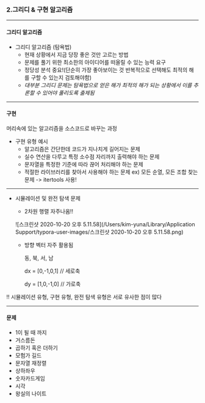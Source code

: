 ### 2.그리디 & 구현 알고리즘

---



#### 그리디 알고리즘

- 그리디 알고리즘 (탐욕법)
  - 현재 상황에서 지금 당장 좋은 것만 고르는 방법
  - 문제를 풀기 위한 최소한의 아이디어를 떠올릴 수 있는 능력 요구
  - 정당성 분석 중요!(단순히 가장 좋아보이는 것 반복적으로 선택해도 최적의 해를 구할 수 있는지 검토해야함)
  - *대부분 그리디 문제는 탐욕법으로 얻은 해가 최적의 해가 되는 상황에서 이를 추론할 수 있어야 풀리도록 출제됨*



---

#### 구현

머리속에 있는 알고리즘을 소스코드로 바꾸는 과정

- 구현 유형 예시
  - 알고리즘은 간단한데 코드가 지나치게 길어지는 문제
  - 실수 연산을 다루고 특정 소수점 자리까지 출력해야 하는 문제
  - 문자열을 특정한 기준에 따라 끊어 처리해야 하는 문제
  - 적절한 라이브러리를 찾아서 사용해야 하는 문제 ex) 모든 순열, 모든 조합 찾는 문제 -> itertools  사용!



---

- 시뮬레이션 및 완전 탐색 문제 

  - 2차원 행렬 자주나옴!!

  ![스크린샷 2020-10-20 오후 5.11.58](/Users/kim-yuna/Library/Application Support/typora-user-images/스크린샷 2020-10-20 오후 5.11.58.png)
  - 방향 벡터 자주 활용됨

    동, 북, 서, 남

    dx = [0,-1,0,1] // 세로축

    dy = [1,0,-1,0] // 가로축



‼️ 시뮬레이션 유형, 구현 유형, 완전 탐색 유형은 서로 유사한 점이 많다

---

#### 문제

- 1이 될 때 까지
- 거스름돈 
- 곱하기 혹은 더하기
- 모험가 길드
- 문자열 재정렬
- 상하좌우
- 숫자카드게임
- 시각
- 왕실의 나이트

